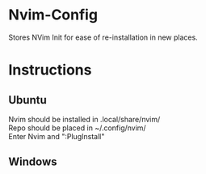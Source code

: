 # Nvim-Config
Stores NVim Init for ease of re-installation in new places.    

# Instructions
## Ubuntu
Nvim should be installed in .local/share/nvim/  
Repo should be placed in ~/.config/nvim/  
Enter Nvim and ":PlugInstall"    

## Windows

